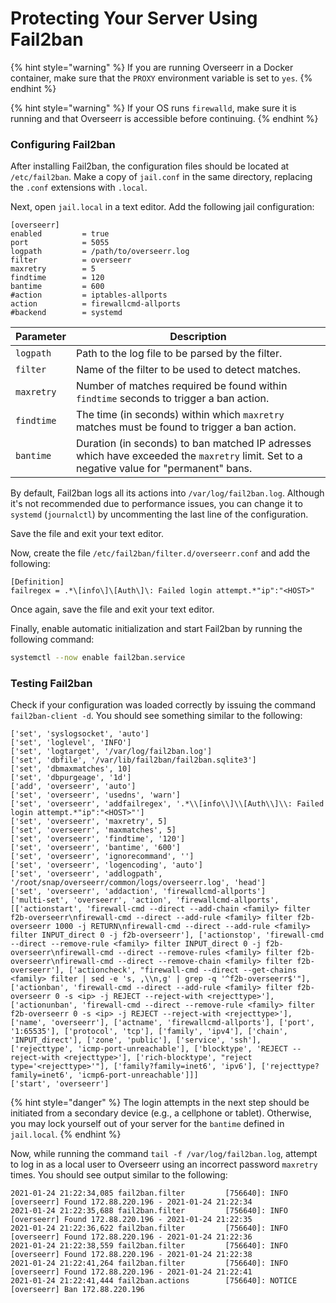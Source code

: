 # Protecting Your Server Using Fail2ban

{% hint style="warning" %}
If you are running Overseerr in a Docker container, make sure that the `PROXY` environment variable is set to `yes`.
{% endhint %}

{% hint style="warning" %}
If your OS runs `firewalld`, make sure it is running and that Overseerr is accessible before continuing.
{% endhint %}

### Configuring Fail2ban

After installing Fail2ban, the configuration files should be located at `/etc/fail2ban`. Make a copy of `jail.conf` in the same directory, replacing the `.conf` extensions with `.local`.

Next, open `jail.local` in a text editor.  Add the following jail configuration:

```
[overseerr]
enabled         = true
port            = 5055
logpath         = /path/to/overseerr.log
filter          = overseerr
maxretry        = 5
findtime        = 120
bantime         = 600
#action         = iptables-allports
action          = firewallcmd-allports
#backend        = systemd
```

Parameter|Description
---|---
`logpath`|Path to the log file to be parsed by the filter.
`filter`|Name of the filter to be used to detect matches.
`maxretry`|Number of matches required be found within `findtime` seconds to trigger a ban action.
`findtime`|The time (in seconds) within which `maxretry` matches must be found to trigger a ban action.
`bantime`|Duration (in seconds) to ban matched IP adresses which have exceeded the `maxretry` limit. Set to a negative value for "permanent" bans.

By default, Fail2ban logs all its actions into `/var/log/fail2ban.log`. Although it's not recommended due to performance issues, you can change it to `systemd` (`journalctl`) by uncommenting the last line of the configuration.

Save the file and exit your text editor.

Now, create the file `/etc/fail2ban/filter.d/overseerr.conf` and add the following:

```
[Definition]
failregex = .*\[info\]\[Auth\]\: Failed login attempt.*"ip":"<HOST>"
```

Once again, save the file and exit your text editor.

Finally, enable automatic initialization and start Fail2ban by running the following command:

```bash
systemctl --now enable fail2ban.service
```

### Testing Fail2ban

Check if your configuration was loaded correctly by issuing the command `fail2ban-client -d`. You should see something similar to the following:

```
['set', 'syslogsocket', 'auto']
['set', 'loglevel', 'INFO']
['set', 'logtarget', '/var/log/fail2ban.log']
['set', 'dbfile', '/var/lib/fail2ban/fail2ban.sqlite3']
['set', 'dbmaxmatches', 10]
['set', 'dbpurgeage', '1d']
['add', 'overseerr', 'auto']
['set', 'overseerr', 'usedns', 'warn']
['set', 'overseerr', 'addfailregex', '.*\\[info\\]\\[Auth\\]\\: Failed login attempt.*"ip":"<HOST>"']
['set', 'overseerr', 'maxretry', 5]
['set', 'overseerr', 'maxmatches', 5]
['set', 'overseerr', 'findtime', '120']
['set', 'overseerr', 'bantime', '600']
['set', 'overseerr', 'ignorecommand', '']
['set', 'overseerr', 'logencoding', 'auto']
['set', 'overseerr', 'addlogpath', '/root/snap/overseerr/common/logs/overseerr.log', 'head']
['set', 'overseerr', 'addaction', 'firewallcmd-allports']
['multi-set', 'overseerr', 'action', 'firewallcmd-allports', [['actionstart', 'firewall-cmd --direct --add-chain <family> filter f2b-overseerr\nfirewall-cmd --direct --add-rule <family> filter f2b-overseerr 1000 -j RETURN\nfirewall-cmd --direct --add-rule <family> filter INPUT_direct 0 -j f2b-overseerr'], ['actionstop', 'firewall-cmd --direct --remove-rule <family> filter INPUT_direct 0 -j f2b-overseerr\nfirewall-cmd --direct --remove-rules <family> filter f2b-overseerr\nfirewall-cmd --direct --remove-chain <family> filter f2b-overseerr'], ['actioncheck', "firewall-cmd --direct --get-chains <family> filter | sed -e 's, ,\\n,g' | grep -q '^f2b-overseerr$'"], ['actionban', 'firewall-cmd --direct --add-rule <family> filter f2b-overseerr 0 -s <ip> -j REJECT --reject-with <rejecttype>'], ['actionunban', 'firewall-cmd --direct --remove-rule <family> filter f2b-overseerr 0 -s <ip> -j REJECT --reject-with <rejecttype>'], ['name', 'overseerr'], ['actname', 'firewallcmd-allports'], ['port', '1:65535'], ['protocol', 'tcp'], ['family', 'ipv4'], ['chain', 'INPUT_direct'], ['zone', 'public'], ['service', 'ssh'], ['rejecttype', 'icmp-port-unreachable'], ['blocktype', 'REJECT --reject-with <rejecttype>'], ['rich-blocktype', "reject type='<rejecttype>'"], ['family?family=inet6', 'ipv6'], ['rejecttype?family=inet6', 'icmp6-port-unreachable']]]
['start', 'overseerr']
```

{% hint style="danger" %}
The login attempts in the next step should be initiated from a secondary device (e.g., a cellphone or tablet). Otherwise, you may lock yourself out of your server for the `bantime` defined in `jail.local`.
{% endhint %}

Now, while running the command `tail -f /var/log/fail2ban.log`, attempt to log in as a local user to Overseerr using an incorrect password `maxretry` times. You should see output similar to the following:

```
2021-01-24 21:22:34,085 fail2ban.filter         [756640]: INFO    [overseerr] Found 172.88.220.196 - 2021-01-24 21:22:34
2021-01-24 21:22:35,688 fail2ban.filter         [756640]: INFO    [overseerr] Found 172.88.220.196 - 2021-01-24 21:22:35
2021-01-24 21:22:36,622 fail2ban.filter         [756640]: INFO    [overseerr] Found 172.88.220.196 - 2021-01-24 21:22:36
2021-01-24 21:22:38,559 fail2ban.filter         [756640]: INFO    [overseerr] Found 172.88.220.196 - 2021-01-24 21:22:38
2021-01-24 21:22:41,264 fail2ban.filter         [756640]: INFO    [overseerr] Found 172.88.220.196 - 2021-01-24 21:22:41
2021-01-24 21:22:41,444 fail2ban.actions        [756640]: NOTICE  [overseerr] Ban 172.88.220.196
```
